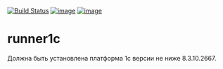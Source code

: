 [![Build Status](http://sigma-pharma.ru:30080/job/runner1c/badge/icon)](http://sigma-pharma.ru:30080/job/runner1c)
[![image](https://img.shields.io/pypi/v/runner1c.svg)](https://pypi.org/project/runner1c/)
[![image](https://img.shields.io/pypi/l/runner1c.svg)](https://pypi.org/project/runner1c/)

# runner1c

Должна быть установлена платформа 1с версии не ниже 8.3.10.2667.
